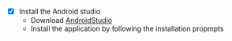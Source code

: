- [x] Install the Android studio
   - Download [AndroidStudio](https://developer.android.com/)
   - Install the application by following the installation propmpts
